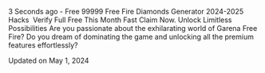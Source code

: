 <p>3&nbsp;Seconds&nbsp;ago - Free 99999 Free Fire Diamonds Generator 2024-2025&nbsp; Hacks&nbsp; Verify Full Free This Month Fast Claim Now. Unlock Limitless Possibilities Are you passionate about the exhilarating world of Garena Free Fire? Do you dream of dominating the game and unlocking all the premium features effortlessly?</p>
<p>Updated on May 1, 2024</p>
<p>&nbsp;</p>
